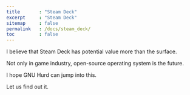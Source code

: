 ```yaml
---
title       : "Steam Deck"
excerpt     : "Steam Deck"
sitemap     : false
permalink   : /docs/steam_deck/
toc         : false
---
```



I believe that Steam Deck has potential value more than the surface.  

Not only in game industry, open-source operating system is the future.  

I hope GNU Hurd can jump into this.  

Let us find out it.

